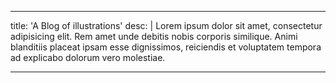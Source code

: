 ---

title: 'A Blog of illustrations'
desc: |
  Lorem ipsum dolor sit amet, consectetur adipisicing elit. Rem amet unde debitis nobis corporis similique. Animi blanditiis placeat ipsam esse dignissimos, reiciendis et voluptatem tempora ad explicabo dolorum vero molestiae.

---